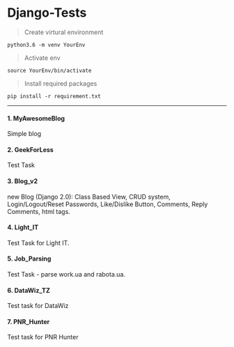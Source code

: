 # Django-Tests
> Create virtural environment    

    python3.6 -m venv YourEnv

> Activate env    

    source YourEnv/bin/activate

> Install required packages    

    pip install -r requirement.txt
***

#### 1. MyAwesomeBlog
Simple blog

#### 2. GeekForLess 
Test Task


#### 3. Blog_v2 
new Blog (Django 2.0): Class Based View, CRUD system, Login/Logout/Reset Passwords, Like/Dislike Button, Comments, Reply Comments, html tags.  


#### 4. Light_IT 
Test Task for Light IT.


#### 5. Job_Parsing 
Test Task - parse work.ua and rabota.ua.


#### 6. DataWiz_TZ
Test task for DataWiz


#### 7. PNR_Hunter
Test task for PNR Hunter